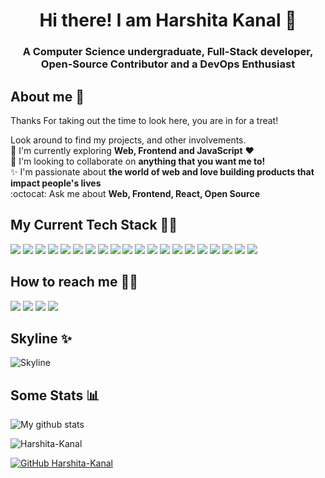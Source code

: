 
<!--<h1 align="center">Hi there! I am Harshita Kanal :wave: </h1>-->
<p align = "center" >
<!--    <img src = "Hi there! I am Harshita Kanal-banner.png" height = "200px"/> -->
   <h1 align = "center"> Hi there! I am Harshita Kanal 👋</h1>
 </p>

<h3 align = "center">A Computer Science undergraduate, Full-Stack developer, Open-Source Contributor and a DevOps Enthusiast</h3>

## About me :girl:
Thanks For taking out the time to look here, you are in for a treat!<br>

Look around to find my projects, and other involvements.<br>
🔭 I'm currently exploring **Web, Frontend and JavaScript** ❤<br>
🌱 I'm looking to collaborate on **anything that you want me to!** <br>
✨ I'm passionate about **the world of web and love building products that impact people's lives**  <br>
:octocat: Ask me about **Web, Frontend, React, Open Source**

## My Current Tech Stack :woman_technologist:
<p align="left"><img src="https://img.shields.io/badge/Python-3776AB?style=for-the-badge&logo=python&logoColor=white"/> <img src="https://img.shields.io/badge/HTML-239120?style=for-the-badge&logo=html5&logoColor=white"/> <img src="https://img.shields.io/badge/CSS-239120?&style=for-the-badge&logo=css3&logoColor=white"/> <img src="https://img.shields.io/badge/JavaScript-F7DF1E?style=for-the-badge&logo=javascript&logoColor=black"/> <img src="https://img.shields.io/badge/C-00599C?style=for-the-badge&logo=c&logoColor=white"/> <img src="https://img.shields.io/badge/C%2B%2B-00599C?style=for-the-badge&logo=c%2B%2B&logoColor=white"/> <img src="https://img.shields.io/badge/Markdown-000000?style=for-the-badge&logo=markdown&logoColor=white"/> <img src="https://img.shields.io/badge/React-20232A?style=for-the-badge&logo=react&logoColor=61DAFB"/> <img src="https://img.shields.io/badge/React_Native-20232A?style=for-the-badge&logo=react&logoColor=61DAFB"/> <img src="https://img.shields.io/badge/Tailwind_CSS-38B2AC?style=for-the-badge&logo=tailwind-css&logoColor=white"/> <img src="https://img.shields.io/badge/Bootstrap-563D7C?style=for-the-badge&logo=bootstrap&logoColor=white"/> <img src="https://img.shields.io/badge/styled--components-DB7093?style=for-the-badge&logo=styled-components&logoColor=white"/> <img src="https://img.shields.io/badge/Material--UI-0081CB?style=for-the-badge&logo=material-ui&logoColor=white"/> <img src="https://img.shields.io/badge/React_Router-CA4245?style=for-the-badge&logo=react-router&logoColor=white"/> <img src="https://img.shields.io/badge/Django-092E20?style=for-the-badge&logo=django&logoColor=white"/> <img src="https://img.shields.io/badge/Flask-000000?style=for-the-badge&logo=flask&logoColor=white"/> <img src="https://img.shields.io/badge/MySQL-00000F?style=for-the-badge&logo=mysql&logoColor=white"/> <img src="https://img.shields.io/badge/SQLite-07405E?style=for-the-badge&logo=sqlite&logoColor=white"/> <img src="https://img.shields.io/badge/Netlify-00C7B7?style=for-the-badge&logo=netlify&logoColor=white"/> <img src="https://img.shields.io/badge/Heroku-430098?style=for-the-badge&logo=heroku&logoColor=white"/>
</p>

<!--
**Back-end**

<code><img height="30" src="https://raw.githubusercontent.com/dereknguyen269/dereknguyen269/master/images/nodejs.png"></code>
<code><img height="20" src="https://cdn3.iconfinder.com/data/icons/logos-and-brands-adobe/512/267_Python-512.png"></code>
<code><img height="20" src="https://mpng.subpng.com/20180604/xox/kisspng-web-development-express-js-javascript-software-fra-frame-work-5b15153ce5bb85.615845371528108348941.jpg"></code> 

**Front-end**

<code><img height="30" src="https://raw.githubusercontent.com/dereknguyen269/dereknguyen269/master/images/html.png"></code>
<code><img height="30" src="https://raw.githubusercontent.com/dereknguyen269/dereknguyen269/master/images/css3.png"></code>
<code><img height="30" src="https://raw.githubusercontent.com/dereknguyen269/dereknguyen269/master/images/js.png"></code>
<code><img height="30" src="https://raw.githubusercontent.com/dereknguyen269/dereknguyen269/master/images/reactjs.png"></code>

**Databases**

<code><img height="30" src="https://raw.githubusercontent.com/dereknguyen269/dereknguyen269/master/images/postgresql.png"></code>
<code><img height="30" src="https://raw.githubusercontent.com/dereknguyen269/dereknguyen269/master/images/mysql.svg"></code> -->




## How to reach me :running_woman:
<!--:mailbox_closed: *[Twitter](https://twitter.com/harshita_kanal)*<br>
:envelope: *[LinkedIn](https://www.linkedin.com/in/harshita-kanal-400563166/)*<br>
-->
<p align = "center">
  
[<img src="https://img.shields.io/badge/linkedin-%230077B5.svg?&style=for-the-badge&logo=linkedin&logoColor=white" />](https://www.linkedin.com/in/harshita-kanal-400563166/)
[<img src="https://img.shields.io/badge/twitter-%231DA1F2.svg?&style=for-the-badge&logo=twitter&logoColor=white" />](https://twitter.com/harshita_kanal) 
[<img src = "https://img.shields.io/badge/DEV.TO-%230A0A0A.svg?&style=for-the-badge&logo=dev.to&logoColor=white" />](https://dev.to/harshitakanal)
[<img src = "https://img.shields.io/badge/-Blog-ff69b4?style=for-the-badge" />](https://harshi-writes.netlify.app)


</p>

## Skyline ✨

![Skyline](https://github.com/Harshita-Kanal/Harshita-Kanal/blob/master/github-metrics.svg)

## Some Stats :bar_chart:

![My github stats](https://github-readme-stats.vercel.app/api?username=Harshita-Kanal&count_private=true&hide=stars,issues&show_icons=true&theme=jolly) <br>

<img src="https://komarev.com/ghpvc/?username=Harshita-Kanal&label=Views&color=blue&style=plastic" alt="Harshita-Kanal" />

[![GitHub Harshita-Kanal](https://img.shields.io/github/followers/Harshita-Kanal?label=follow&style=social)](https://github.com/Harshita-Kanal)


<!--
**Harshita-Kanal/Harshita-Kanal** is a ✨ _special_ ✨ repository because its `README.md` (this file) appears on your GitHub profile.
<!--
Here are some ideas to get you started:
-->

<!--
-  I’m currently working on ...
-  I’m currently learning ...
- 👯 I’m looking to collaborate on ...
- 🤔 I’m looking for help with ...
- 💬 Ask me about ...
-  How to reach me: ...
- 😄 Pronouns: ...
- ⚡ Fun fact: ...
-->
